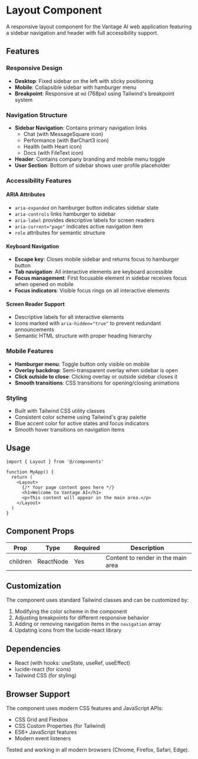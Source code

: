 # Layout Component

A responsive layout component for the Vantage AI web application featuring a sidebar navigation and header with full accessibility support.

## Features

### Responsive Design
- **Desktop**: Fixed sidebar on the left with sticky positioning
- **Mobile**: Collapsible sidebar with hamburger menu
- **Breakpoint**: Responsive at `md` (768px) using Tailwind's breakpoint system

### Navigation Structure
- **Sidebar Navigation**: Contains primary navigation links
  - Chat (with MessageSquare icon)
  - Performance (with BarChart3 icon)
  - Health (with Heart icon)
  - Docs (with FileText icon)
- **Header**: Contains company branding and mobile menu toggle
- **User Section**: Bottom of sidebar shows user profile placeholder

### Accessibility Features

#### ARIA Attributes
- `aria-expanded` on hamburger button indicates sidebar state
- `aria-controls` links hamburger to sidebar
- `aria-label` provides descriptive labels for screen readers
- `aria-current="page"` indicates active navigation item
- `role` attributes for semantic structure

#### Keyboard Navigation
- **Escape key**: Closes mobile sidebar and returns focus to hamburger button
- **Tab navigation**: All interactive elements are keyboard accessible
- **Focus management**: First focusable element in sidebar receives focus when opened on mobile
- **Focus indicators**: Visible focus rings on all interactive elements

#### Screen Reader Support
- Descriptive labels for all interactive elements
- Icons marked with `aria-hidden="true"` to prevent redundant announcements
- Semantic HTML structure with proper heading hierarchy

### Mobile Features
- **Hamburger menu**: Toggle button only visible on mobile
- **Overlay backdrop**: Semi-transparent overlay when sidebar is open
- **Click outside to close**: Clicking overlay or outside sidebar closes it
- **Smooth transitions**: CSS transitions for opening/closing animations

### Styling
- Built with Tailwind CSS utility classes
- Consistent color scheme using Tailwind's gray palette
- Blue accent color for active states and focus indicators
- Smooth hover transitions on navigation items

## Usage

```tsx
import { Layout } from '@/components'

function MyApp() {
  return (
    <Layout>
      {/* Your page content goes here */}
      <h1>Welcome to Vantage AI</h1>
      <p>This content will appear in the main area.</p>
    </Layout>
  )
}
```

## Component Props

| Prop | Type | Required | Description |
|------|------|----------|-------------|
| children | ReactNode | Yes | Content to render in the main area |

## Customization

The component uses standard Tailwind classes and can be customized by:
1. Modifying the color scheme in the component
2. Adjusting breakpoints for different responsive behavior
3. Adding or removing navigation items in the `navigation` array
4. Updating icons from the lucide-react library

## Dependencies

- React (with hooks: useState, useRef, useEffect)
- lucide-react (for icons)
- Tailwind CSS (for styling)

## Browser Support

The component uses modern CSS features and JavaScript APIs:
- CSS Grid and Flexbox
- CSS Custom Properties (for Tailwind)
- ES6+ JavaScript features
- Modern event listeners

Tested and working in all modern browsers (Chrome, Firefox, Safari, Edge).
